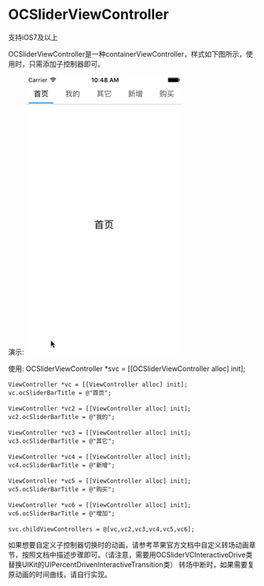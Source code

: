 # OCSliderViewController

支持iOS7及以上

OCSliderViewController是一种containerViewController，样式如下图所示，使用时，只需添加子控制器即可。

演示:
![Aaron Swartz](https://github.com/buluolemaodou/OCSliderViewController/raw/master/source/OCSliderViewControllerImage.gif)

使用:
    OCSliderViewController *svc = [[OCSliderViewController alloc] init];

    ViewController *vc = [[ViewController alloc] init];
    vc.ocSliderBarTitle = @"首页";

    ViewController *vc2 = [[ViewController alloc] init];
    vc2.ocSliderBarTitle = @"我的";

    ViewController *vc3 = [[ViewController alloc] init];
    vc3.ocSliderBarTitle = @"其它";

    ViewController *vc4 = [[ViewController alloc] init];
    vc4.ocSliderBarTitle = @"新增";

    ViewController *vc5 = [[ViewController alloc] init];
    vc5.ocSliderBarTitle = @"购买";

    ViewController *vc6 = [[ViewController alloc] init];
    vc6.ocSliderBarTitle = @"增加";

    svc.childViewControllers = @[vc,vc2,vc3,vc4,vc5,vc6];

如果想要自定义子控制器切换时的动画，请参考苹果官方文档中自定义转场动画章节，按照文档中描述步骤即可。（请注意，需要用OCSliderVCInteractiveDrive类替换UIKit的UIPercentDrivenInteractiveTransition类）
转场中断时，如果需要复原动画的时间曲线，请自行实现。

